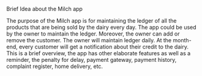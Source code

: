 Brief Idea about the Milch app

The purpose of the Milch app is for maintaining the ledger of all the products that are being sold by the dairy every day.
The app could be used by the owner to maintain the ledger. Moreover, the owner can add or remove the customer. The owner will maintain
ledger daily. At the month-end, every customer will get a notification about their credit to the dairy. This is a brief overview, the 
app has other elaborate features as well as a reminder, the penalty for delay, payment gateway, payment history, complaint register, 
home delivery, etc.
